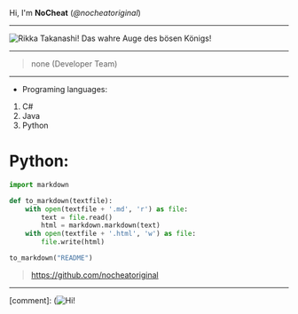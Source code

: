 Hi, I'm __NoCheat__ (_@nocheatoriginal_)

---
![](https://abload.de/img/rikka_pfp7ujv3.png "Rikka Takanashi! Das wahre Auge des bösen Königs!")

---

> none (Developer Team)

---
- Programing languages: 
1. C#
2. Java 
3. Python

# Python:

```python
import markdown

def to_markdown(textfile):
    with open(textfile + '.md', 'r') as file:
        text = file.read()
        html = markdown.markdown(text)
    with open(textfile + '.html', 'w') as file:
        file.write(html)

to_markdown("README")
```
> https://github.com/nocheatoriginal
---

[comment]: <Old pfp>  (![](https://abload.de/img/__profilbild__s2j47.jpeg "Hi!")

